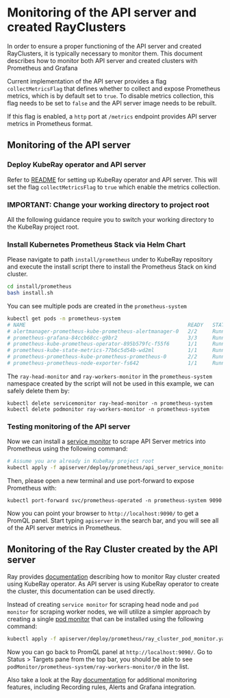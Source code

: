 # Monitoring of the API server and created RayClusters

In order to ensure a proper functioning of the API server and created RayClusters, it is
typically necessary to monitor them. This document describes how to monitor both API
server and created clusters with Prometheus and Grafana

Current implementation of the API server provides a flag `collectMetricsFlag` that defines whether to collect and
expose Prometheus metrics, which is by default set to `true`. To disable metrics collection, this flag needs to
be set to `false` and the API server image needs to be rebuilt.

If this flag is enabled, a `http` port at `/metrics` endpoint provides API server metrics in Prometheus format.

## Monitoring of the API server

### Deploy KubeRay operator and API server

Refer to [README](README.md) for setting up KubeRay operator and API server. This will
set the flag `collectMetricsFlag` to `true` which enable the metrics collection.

### IMPORTANT: Change your working directory to project root

All the following guidance require you to switch your working directory to the KubeRay
project root.

### Install Kubernetes Prometheus Stack via Helm Chart

Please navigate to path `install/prometheus` under to KubeRay repository and execute the
install script there to install the Prometheus Stack on kind cluster.

```sh
cd install/prometheus
bash install.sh
```

You can see multiple pods are created in the `prometheus-system`

```sh
kubectl get pods -n prometheus-system
# NAME                                                     READY   STATUS            RESTARTS   AGE
# alertmanager-prometheus-kube-prometheus-alertmanager-0   2/2     Running   0          2m7s
# prometheus-grafana-84ccb68cc-g9br2                       3/3     Running   0          2m22s
# prometheus-kube-prometheus-operator-895b579fc-f55f6      1/1     Running   0          2m22s
# prometheus-kube-state-metrics-77b6c5d54b-wd2ml           1/1     Running   0          2m22s
# prometheus-prometheus-kube-prometheus-prometheus-0       2/2     Running   0          2m7s
# prometheus-prometheus-node-exporter-fs642                1/1     Running   0          2m22s
```

The `ray-head-monitor` and `ray-workers-monitor` in the `prometheus-system` namespace
created by the script will not be used in this example, we can safely delete them by:

```shell
kubectl delete servicemonitor ray-head-monitor -n prometheus-system
kubectl delete podmonitor ray-workers-monitor -n prometheus-system
```

### Testing monitoring of the API server

Now we can install a [service monitor](deploy/prometheus/api_server_service_monitor.yaml) to scrape API Server metrics into
Prometheus using the following command:

```sh
# Assume you are already in KubeRay project root
kubectl apply -f apiserver/deploy/prometheus/api_server_service_monitor.yaml
```

Then, please open a new terminal and use port-forward to expose Prometheus with:

```shell
kubectl port-forward svc/prometheus-operated -n prometheus-system 9090
```

Now you can point your browser to `http://localhost:9090/` to get a PromQL panel. Start
typing `apiserver` in the search bar, and you will see all of the API server metrics in
Prometheus.

## Monitoring of the Ray Cluster created by the API server

Ray provides
[documentation](https://docs.ray.io/en/master/cluster/kubernetes/k8s-ecosystem/prometheus-grafana.html#kuberay-prometheus-grafana)
describing how to monitor Ray cluster created using KubeRay operator. As API server is
using KubeRay operator to create the cluster, this documentation can be used directly.

Instead of creating `service monitor` for scraping head node and `pod monitor` for
scraping worker nodes, we will utilize a simpler approach by creating a single [pod
monitor](deploy/prometheus/ray_cluster_pod_monitor.yaml) that can be installed using the
following command:

```sh
kubectl apply -f apiserver/deploy/prometheus/ray_cluster_pod_monitor.yaml
```

Now you can go back to PromQL panel at `http://localhost:9090/`. Go to Status > Targets
pane from the top bar, you should be able to see `podMonitor/prometheus-system/ray-workers-monitor/0` in the list.

Also take a look at the Ray [documentation](https://docs.ray.io/en/master/cluster/kubernetes/k8s-ecosystem/prometheus-grafana.html#kuberay-prometheus-grafana)
for additional monitoring features, including Recording rules, Alerts and Grafana integration.
